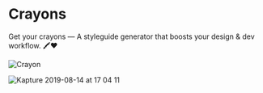 # Crayons
Get your crayons — A styleguide generator that boosts your design & dev workflow. 🖍❤️

![Crayon](https://user-images.githubusercontent.com/19285811/37267041-51ca00f0-2601-11e8-894d-0da2369976ca.png)

![Kapture 2019-08-14 at 17 04 11](https://user-images.githubusercontent.com/19285811/63004608-c4b40180-beb5-11e9-96d4-73018fdaa943.gif)
